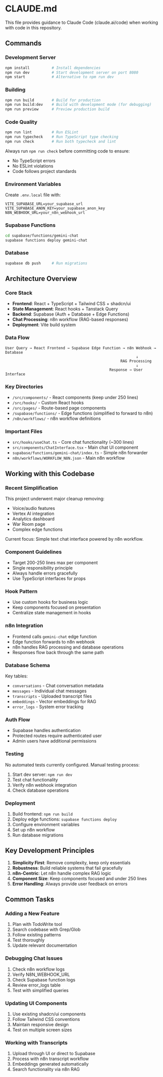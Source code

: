 # CLAUDE.md

This file provides guidance to Claude Code (claude.ai/code) when working with code in this repository.

## Commands

### Development Server
```bash
npm install          # Install dependencies
npm run dev          # Start development server on port 8080
npm start            # Alternative to npm run dev
```

### Building
```bash
npm run build        # Build for production
npm run build:dev    # Build with development mode (for debugging)
npm run preview      # Preview production build
```

### Code Quality
```bash
npm run lint         # Run ESLint
npm run typecheck    # Run TypeScript type checking
npm run check        # Run both typecheck and lint
```

Always run `npm run check` before committing code to ensure:
- No TypeScript errors
- No ESLint violations
- Code follows project standards

### Environment Variables
Create `.env.local` file with:
```
VITE_SUPABASE_URL=your_supabase_url
VITE_SUPABASE_ANON_KEY=your_supabase_anon_key
N8N_WEBHOOK_URL=your_n8n_webhook_url
```

### Supabase Functions
```bash
cd supabase/functions/gemini-chat
supabase functions deploy gemini-chat
```

### Database
```bash
supabase db push     # Run migrations
```

## Architecture Overview

### Core Stack
- **Frontend**: React + TypeScript + Tailwind CSS + shadcn/ui
- **State Management**: React hooks + Tanstack Query
- **Backend**: Supabase (Auth + Database + Edge Functions)
- **Chat Processing**: n8n workflow (RAG-based responses)
- **Deployment**: Vite build system

### Data Flow
```
User Query → React Frontend → Supabase Edge Function → n8n Webhook → Database
                                                           ↓
                                                    RAG Processing
                                                           ↓
                                               Response → User Interface
```

### Key Directories
- `/src/components/` - React components (keep under 250 lines)
- `/src/hooks/` - Custom React hooks
- `/src/pages/` - Route-based page components
- `/supabase/functions/` - Edge functions (simplified to forward to n8n)
- `/n8n/workflows/` - n8n workflow definitions

### Important Files
- `src/hooks/useChat.ts` - Core chat functionality (~300 lines)
- `src/components/ChatInterface.tsx` - Main chat UI component
- `supabase/functions/gemini-chat/index.ts` - Simple n8n forwarder
- `n8n/workflows/WORKFLOW_N8N.json` - Main n8n workflow

## Working with this Codebase

### Recent Simplification
This project underwent major cleanup removing:
- Voice/audio features
- Vertex AI integration
- Analytics dashboard
- War Room page
- Complex edge functions

Current focus: Simple text chat interface powered by n8n workflow.

### Component Guidelines
- Target 200-250 lines max per component
- Single responsibility principle
- Always handle errors gracefully
- Use TypeScript interfaces for props

### Hook Pattern
- Use custom hooks for business logic
- Keep components focused on presentation
- Centralize state management in hooks

### n8n Integration
- Frontend calls `gemini-chat` edge function
- Edge function forwards to n8n webhook
- n8n handles RAG processing and database operations
- Responses flow back through the same path

### Database Schema
Key tables:
- `conversations` - Chat conversation metadata
- `messages` - Individual chat messages
- `transcripts` - Uploaded transcript files
- `embeddings` - Vector embeddings for RAG
- `error_logs` - System error tracking

### Auth Flow
- Supabase handles authentication
- Protected routes require authenticated user
- Admin users have additional permissions

### Testing
No automated tests currently configured. Manual testing process:
1. Start dev server: `npm run dev`
2. Test chat functionality
3. Verify n8n webhook integration
4. Check database operations

### Deployment
1. Build frontend: `npm run build`
2. Deploy edge functions: `supabase functions deploy`
3. Configure environment variables
4. Set up n8n workflow
5. Run database migrations

## Key Development Principles

1. **Simplicity First**: Remove complexity, keep only essentials
2. **Robustness**: Build reliable systems that fail gracefully
3. **n8n-Centric**: Let n8n handle complex RAG logic
4. **Component Size**: Keep components focused and under 250 lines
5. **Error Handling**: Always provide user feedback on errors

## Common Tasks

### Adding a New Feature
1. Plan with TodoWrite tool
2. Search codebase with Grep/Glob
3. Follow existing patterns
4. Test thoroughly
5. Update relevant documentation

### Debugging Chat Issues
1. Check n8n workflow logs
2. Verify N8N_WEBHOOK_URL
3. Check Supabase function logs
4. Review error_logs table
5. Test with simplified queries

### Updating UI Components
1. Use existing shadcn/ui components
2. Follow Tailwind CSS conventions
3. Maintain responsive design
4. Test on multiple screen sizes

### Working with Transcripts
1. Upload through UI or direct to Supabase
2. Process with n8n transcript workflow
3. Embeddings generated automatically
4. Search functionality via n8n RAG